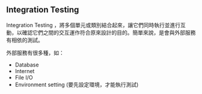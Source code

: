 Integration Testing
-------------------

Integration Testing ，將多個單元或類別結合起來，讓它們同時執行並進行互動，以確認它們之間的交互運作符合原來設計的目的。簡單來說，是會與外部服務有相依的測試。

外部服務有很多種，如：

* Database
* Internet
* File I/O
* Environment setting (要先設定環境，才能執行測試)
